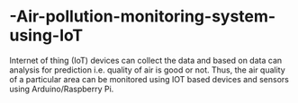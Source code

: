 # -Air-pollution-monitoring-system-using-IoT
Internet of thing (IoT) devices can collect the data and based on data can analysis for prediction i.e. quality of air is good or not. Thus, the air quality of a particular area can be monitored using IOT based devices and sensors using Arduino/Raspberry Pi.
